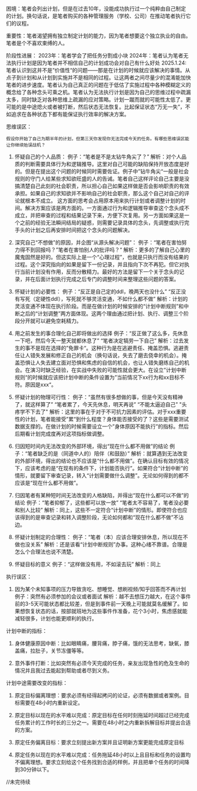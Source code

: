 困境：笔者会列出计划，但是在过去10年，没能成功执行过一个纯粹由自己制定的计划。换句话说，是笔者购买的各种管理服务（学校、公司）在推动笔者执行它们的议程。

重要性：笔者渴望拥有独立制定计划的能力，因为笔者想要这个独立执业的自由。笔者是个不喜欢束缚的人。

阶段性进展：
2023年：笔者学会了把任务分割成小块
2024年：笔者认为笔者无法执行计划是因为笔者并不相信自己的计划成功会对自己有什么好处
2025.1.24: 笔者认识到这并不是”价值性“的问题——那是在计划的时候就应该解决的事情。从点子到计划和从计划到实施并不是相同的过程。让这两者之间尽量少的混淆能加快笔者的进步速度。笔者认为自己真正的问题在于低估了实施过程中各种模糊定义的概念给了各种念头可乘之机。笔者认为无法执行计划是因为自己的思维过程中疏漏太多，同时缺乏对各种思维上疏漏的应对策略。计划一蹴而就的可能性太低了。更可能的是中途熄火或者被打断，然后状态无法恢复。比起保证状态“万无一失”，不如追求在各种状态下都有能保证执行效率的解决方案。

思维误区：

	假设你开始了自己为期半年的计划，但第三天你发现你无法完成今天的任务。有哪些思维误区能让你继续贻误战机？

1. 怀疑自己的个人品质：
   例子：“笔者是不是太钻牛角尖了？”
   解析：对个人品质的判断需要具体行为和逻辑推导。这里对自己可能的缺陷保持开放态度是好的。但是在提出这个问题的时候同时需要佐证。例子中”钻牛角尖“一般是社会规则的守门人给某些求知欲旺盛的人的告诫。笔者自己这样评论自己主要是没搞清楚自己此刻的社会职责，所以担心自己如果这样做是否会影响职责的有效承担。如果自己的求知欲并不影响自己的社会职责，那么这个自己对自己的评论就根本不成立。
   这方面的思考会占用原本用来执行计划或者调整计划的时间。解决方案应该是两方面的。一方面通过行为和逻辑推导审查这个念头成不成立，并把审查的过程和结果记录下来，方便下次复用。另一方面如果这是一个之前的经验无法瞬间结局的疑惑，则需要记录具体的念头，先调整或执行完手头的计划之后再安排时间把这个念头的问题解决。
   
2. 深究自己“不想做”的原因，并企图“从源头解决问题”：
   例子：“笔者在害怕努力得不到回报吗？”笔者在害怕别人的批评吗？“
   解析：更多的了解自己心里的魔鬼固然是好的。但这实际上是一个“心理过程”，也就是只执行而没有结果的过程。这个深究指向的如果是留下一份记录，并且指向下次不再犯。但它对执行当前计划没有作用，反而分散精力。最好的方法是留下一个关于念头的记录，并在后面计划执行完成之后专门的调整时间来整理这些问题的答案。
   
3. 怀疑计划的必要性：
   例子：“反正是自己定的ddl，晚两天也没什么” “反正没有写死（定硬性ddl），写死就不够灵活变通，不如什么都不做”
   解析：计划的灵活变通不体现在执行阶段。而是在做计划的时候安排的“计划中断规则”和中断之后的“计划调整”两方面体现。这两个理由通过把计划、执行、调整三个阶段分开就可以避免空耗精力。
   
4. 用之前发生的事合理化自己即将做出的选择
   例子：“反正做了这么多，先休息一下吧，然后今天一整天就都休息了” “笔者决定犒劳一下自己”
   解析：过去发生的事不是现在选择的”免罪卡“。这种行为是在逃避责任、掩盖恐惧。逃避责任让人错失发展和修正自己的机会（换句话说，失去了磨去侥幸的机会）。掩盖恐惧让人失去建立面对恐惧和焦虑的自信的机会，也让人错失磨练自己的机会。在演习时缺乏经验，在实战中失败的可能性就会更大。在设立”计划中断规则“的时候就应该把计划中断的条件设置为”当前情况下xx行为和xx目标不符。原因是xxx“。
   
5. 怀疑计划的物理可行性：
   例子：“虽然有很多想做的事，但是今天没有精神了，就这样算了” “笔者累了，今天先休息，明天再说” “不能太逼迫自己” "头疼学不下去了"
   解析：这里的事在于对于不可抗力因素的评估。对于xxx重要性的计划，笔者能接受”累“到什么程度？身体能否接受的了？这些是需要测试数据支撑的。在做计划的时候需要设立一个”身体原因不能执行”的指标。然后后期看计划完成度再对这项指标做调整。
   
6. 归因短时间内无法改变的外部环境，得出“现在什么都不用做”的结论
   例子：“笔者缺乏的是（同道中人的）陪伴（和鼓励）”
   解析：就算遇到无法改变的外部环境，得出的结论也不应该是“什么都不用做”。在确认目标有效的情况下，应该考虑的是“在现有的条件下，计划能否执行”。如果符合“计划中断”的情形，就要留下审查记录，转入“计划需要做什么调整”。无论如何得到的都不应该是“现在什么都不用做”。
   
7. 归因笔者有某种短时间无法改变的人格缺陷，并得出“现在什么都可以不做”的结论
   例子：“笔者抑郁了，这些都可以放一放” “笔者太不容易了，笔者没必要和别人比较” 
   解析：同上，这些不一定符合“计划中断”的情形。即使符合也应该得到的是审查记录和转入调整阶段，无论如何都和“现在什么都不做”不沾边。
   
8. 怀疑计划制定的合理性：
   例子：“笔者（本）应该合理安排休息，所以现在不做也没关系”
   解析：还是该看“计划中断规则”办事。这种心绪不靠谱。合理是怎么个合理法也说不清楚。
   
9. 怀疑目标的意义
   例子：“这样做没有用，不如滚去玩”
   解析：同上


执行误区：
1. 因为某个未知事项的压力导致贪吃、想睡觉、想刷视频/知乎回答而不再计划
   例子：突然有必须参加的会议或者面试
   解析：越不去想压力越大，在这个事件前的3-5天可能状态都比较差，但是到事件前一天晚上可能就莫名缓解了。如果想恢复状态的话，按部就班地为这些事件作准备，花个3小时，焦虑感就能减轻很多，计划也能更顺利的执行。

计划中断的指标：

1. 身体健康原因中断：比如眼睛痛，腰背痛，脖子痛，饿的无法思考，缺氧，膝盖痛，拉肚子，关节冻僵等等。

2. 意外事件打断：比如突然有必须今天完成的任务，亲友出现急性的危及生命的情况并且我过去能起到帮助或者尽到义务。

计划中途需要改变的指标：

1. 原定目标偏离理想：要求必须有经得起拷问的论证，必须有数据或者案例。目标需要在48小时内重新设定。

2. 原定目标以现在的水平难以完成：原定目标在任何时刻拖延时间超过已经完成任务累计的工作时长的三分之一。需要在48小时之内重新拆解目标并提出合适的方案。

3. 原定任务偏离目标：要求立刻提出新方案并且证明新方案更能完成原定目标

4. 原定任务以现在的水平难以完成：任务拖延48小时以上且目标和任务的设置均不偏离理想。要求立刻给这个任务找到合适的样例，并且把单个任务的时间降到30分钟以下。


//未完待续


